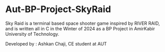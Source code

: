 # Aut-BP-Project-SkyRaid

Sky Raid is a terminal based space shooter game inspired by RIVER RAID, and is written all in C in the Winter of 2024 as a BP Project in AmirKabir University of Technology.

Developed by : Ashkan Chaji, CE student at AUT
